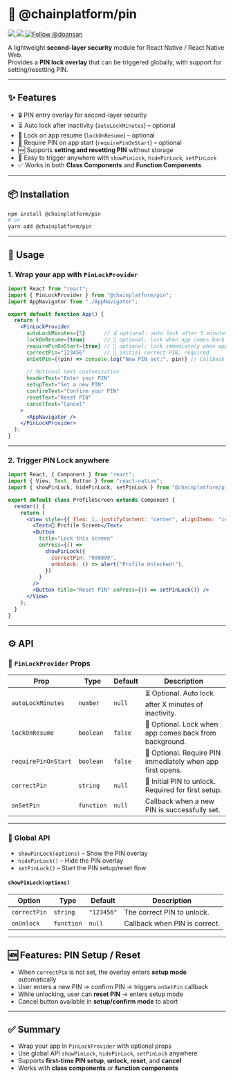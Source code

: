 # 📌 @chainplatform/pin

<a href="https://npmjs.com/package/@chainplatform/pin">
  <img src="https://img.shields.io/npm/v/@chainplatform/pin.svg"></img>
  <img src="https://img.shields.io/npm/dt/@chainplatform/pin.svg"></img>
</a>
<a href="hhttps://x.com/intent/follow?screen_name=doansan"><img src="https://img.shields.io/twitter/follow/doansan.svg?label=Follow%20@doansan" alt="Follow @doansan"></img></a>

A lightweight **second-layer security** module for React Native / React Native Web.  
Provides a **PIN lock overlay** that can be triggered globally, with support for setting/resetting PIN.

---

## ✨ Features

- 🔒 PIN entry overlay for second-layer security  
- ⏳ Auto lock after inactivity (`autoLockMinutes`) – optional  
- 🔄 Lock on app resume (`lockOnResume`) – optional  
- 🚪 Require PIN on app start (`requirePinOnStart`) – optional  
- 🆕 Supports **setting and resetting PIN** without storage  
- 🎯 Easy to trigger anywhere with `showPinLock`, `hidePinLock`, `setPinLock`  
- ✅ Works in both **Class Components** and **Function Components**

---

## 📦 Installation

```bash
npm install @chainplatform/pin
# or
yarn add @chainplatform/pin
```

---

## 🚀 Usage

### 1. Wrap your app with `PinLockProvider`

```jsx
import React from "react";
import { PinLockProvider } from "@chainplatform/pin";
import AppNavigator from "./AppNavigator";

export default function App() {
  return (
    <PinLockProvider
      autoLockMinutes={5}      // ⏳ optional: auto lock after 5 minutes inactivity
      lockOnResume={true}      // 🔄 optional: lock when app comes back from background
      requirePinOnStart={true} // 🚪 optional: lock immediately when app starts
      correctPin="123456"      // 🔑 initial correct PIN, required
      onSetPin={(pin) => console.log("New PIN set:", pin)} // Callback when PIN is set
      
      // Optional text customization
      headerText="Enter your PIN"
      setupText="Set a new PIN"
      confirmText="Confirm your PIN"
      resetText="Reset PIN"
      cancelText="Cancel"
    >
      <AppNavigator />
    </PinLockProvider>
  );
}
```

---

### 2. Trigger PIN Lock anywhere

```jsx
import React, { Component } from "react";
import { View, Text, Button } from "react-native";
import { showPinLock, hidePinLock, setPinLock } from "@chainplatform/pin";

export default class ProfileScreen extends Component {
  render() {
    return (
      <View style={{ flex: 1, justifyContent: "center", alignItems: "center" }}>
        <Text>👤 Profile Screen</Text>
        <Button
          title="Lock this screen"
          onPress={() =>
            showPinLock({
              correctPin: "999999",
              onUnlock: () => alert("Profile Unlocked!"),
            })
          }
        />
        <Button title="Reset PIN" onPress={() => setPinLock()} />
      </View>
    );
  }
}
```

---

## ⚙️ API

### 🔑 `PinLockProvider` Props

| Prop               | Type      | Default | Description |
|--------------------|-----------|---------|-------------|
| `autoLockMinutes`  | `number`  | `null`  | ⏳ Optional. Auto lock after X minutes of inactivity. |
| `lockOnResume`     | `boolean` | `false` | 🔄 Optional. Lock when app comes back from background. |
| `requirePinOnStart`| `boolean` | `false` | 🚪 Optional. Require PIN immediately when app first opens. |
| `correctPin`       | `string`  | `null`  | 🔑 Initial PIN to unlock. Required for first setup. |
| `onSetPin`         | `function`| `null`  | Callback when a new PIN is successfully set. |

---

### 🔧 Global API

- `showPinLock(options)` – Show the PIN overlay  
- `hidePinLock()` – Hide the PIN overlay  
- `setPinLock()` – Start the PIN setup/reset flow  

#### `showPinLock(options)`

| Option       | Type       | Default   | Description |
|--------------|------------|-----------|-------------|
| `correctPin` | `string`   | `"123456"`| The correct PIN to unlock. |
| `onUnlock`   | `function` | `null`    | Callback when PIN is correct. |

---

## 🆕 Features: PIN Setup / Reset

- When `correctPin` is not set, the overlay enters **setup mode** automatically  
- User enters a new PIN → confirm PIN → triggers `onSetPin` callback  
- While unlocking, user can **reset PIN** → enters setup mode  
- Cancel button available in **setup/confirm mode** to abort

---

## ✅ Summary

- Wrap your app in `PinLockProvider` with optional props  
- Use global API `showPinLock`, `hidePinLock`, `setPinLock` anywhere  
- Supports **first-time PIN setup**, **unlock**, **reset**, and **cancel**  
- Works with **class components** or **function components**